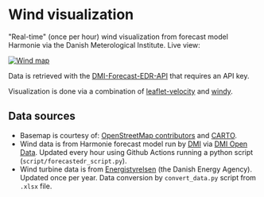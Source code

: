 # Wind visualization
"Real-time" (once per hour) wind visualization from forecast model Harmonie via the Danish Meterological Institute. Live view:

[![Wind map](windmap.png)](https://wind.olly.dk)

Data is retrieved with the [DMI-Forecast-EDR-API](https://github.com/1oly/dmi-forecast-edr) that requires an API key.

Visualization is done via a combination of [leaflet-velocity](https://github.com/onaci/leaflet-velocity) and [windy](https://github.com/Wolfrax/windy). 

## Data sources
- Basemap is courtesy of: [OpenStreetMap contributors](https://www.openstreetmap.org/copyright) and [CARTO](https://carto.com/attributions).  
- Wind data is from Harmonie forecast model run by [DMI](https://www.dmi.dk) via [DMI Open Data](https://confluence.govcloud.dk/display/FDAPI/Danish+Meteorological+Institute+-+Open+Data). Updated every hour using Github Actions running a python script (`script/forecastedr_script.py`).
- Wind turbine data is from [Energistyrelsen](https://ens.dk/service/statistik-data-noegletal-og-kort/download-gis-filer) (the Danish Energy Agency). Updated once per year. Data conversion by `convert_data.py` script from `.xlsx` file.